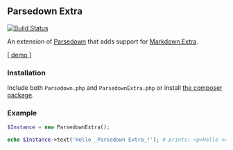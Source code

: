 ## Parsedown Extra

[![Build Status](https://travis-ci.org/erusev/parsedown-extra.svg)](https://travis-ci.org/erusev/parsedown-extra)

An extension of [Parsedown](http://parsedown.org) that adds support for [Markdown Extra](http://en.wikipedia.org/wiki/Markdown_Extra).

[[ demo ]](http://parsedown.org/extra/)

### Installation

Include both `Parsedown.php` and `ParsedownExtra.php` or install [the composer package](https://packagist.org/packages/erusev/parsedown-extra).

### Example

``` php
$Instance = new ParsedownExtra();

echo $Instance->text('Hello _Parsedown Extra_!'); # prints: <p>Hello <em>Parsedown Extra</em>!</p>
```
